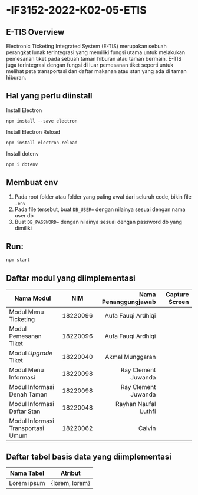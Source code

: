 # -IF3152-2022-K02-05-ETIS

## E-TIS Overview

Electronic Ticketing Integrated System (E-TIS) merupakan sebuah perangkat lunak terintegrasi yang memiliki fungsi utama untuk melakukan pemesanan tiket pada sebuah taman hiburan atau taman bermain. E-TIS juga terintegrasi dengan fungsi di luar pemesanan tiket seperti untuk melihat peta transportasi dan daftar makanan atau stan yang ada di taman hiburan. 

## Hal yang perlu diinstall
Install Electron
```
npm install --save electron
```

Install Electron Reload
```
npm install electron-reload
```

Install dotenv
```
npm i dotenv
```
## Membuat env
1. Pada root folder atau folder yang paling awal dari seluruh code, bikin file `.env`
2. Pada file tersebut, buat `DB_USER=` dengan nilainya sesuai dengan nama user db
3. Buat `DB_PASSWORD=` dengan nilainya sesuai dengan password db yang dimiliki

## Run:
```
npm start
```

## Daftar modul yang diimplementasi

| Nama Modul                          | NIM                 | Nama Penanggungjawab  | Capture Screen  |
| -------------                       |:-------------:      | -----:                | -----:          |
| Modul Menu Ticketing                | 18220096            | Aufa Fauqi Ardhiqi    |                 | 
| Modul Pemesanan Tiket               | 18220096            | Aufa Fauqi Ardhiqi    |                 |
| Modul *Upgrade* Tiket               | 18220040            | Akmal Munggaran       |                 |
| Modul Menu Informasi                | 18220098            | Ray Clement Juwanda   |                 | 
| Modul Informasi Denah Taman         | 18220098            | Ray Clement Juwanda   |                 |
| Modul Informasi Daftar Stan         | 18220048            | Rayhan Naufal Luthfi  |                 |
| Modul Informasi Transportasi Umum   | 18220062            | Calvin                |                 |

## Daftar tabel basis data yang diimplementasi

| Nama Tabel                         | Atribut             |
| -------------                      |:-------------:      |
| Lorem ipsum                        | {lorem, lorem}      |

